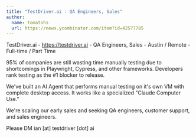 ```yaml
---
title: "TestDriver.ai : QA Engineers, Sales"
author:
  name: tomatohs
  url: https://news.ycombinator.com/item?id=42577785
---
```

TestDriver.ai - <a href="https:&#x2F;&#x2F;testdriver.ai" rel="nofollow">https:&#x2F;&#x2F;testdriver.ai</a> - QA Engineers, Sales - Austin &#x2F; Remote - Full-time &#x2F; Part Time

95% of companies are still wasting time manually testing due to shortcomings in Playwright, Cypress, and other frameworks. Developers rank testing as the #1 blocker to release.

We&#x27;ve built an AI Agent that performs manual testing on it&#x27;s own VM with complete desktop access. It works like a specialized &quot;Claude Computer Use.&quot;

We&#x27;re scaling our early sales and seeking QA engineers, customer support, and sales engineers.

Please DM ian [at] testdriver [dot] ai
<JobApplication />
